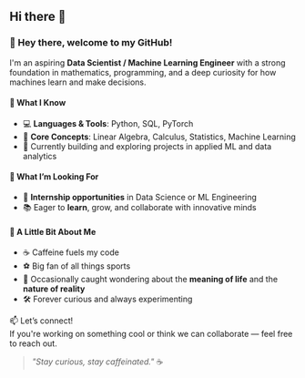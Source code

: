## Hi there 👋

### 👋 Hey there, welcome to my GitHub!

I'm an aspiring **Data Scientist / Machine Learning Engineer** with a strong foundation in mathematics, programming, and a deep curiosity for how machines learn and make decisions.

#### 🧠 What I Know
- 💻 **Languages & Tools**: Python, SQL, PyTorch  
- 📐 **Core Concepts**: Linear Algebra, Calculus, Statistics, Machine Learning  
- 🧪 Currently building and exploring projects in applied ML and data analytics

#### 🚀 What I’m Looking For
- 💼 **Internship opportunities** in Data Science or ML Engineering  
- 📚 Eager to **learn**, grow, and collaborate with innovative minds  

#### 🎯 A Little Bit About Me
- ☕ Caffeine fuels my code  
- ⚽ Big fan of all things sports  
- 🌌 Occasionally caught wondering about the **meaning of life** and the **nature of reality**  
- 🛠️ Forever curious and always experimenting

📫 Let’s connect!  
If you're working on something cool or think we can collaborate — feel free to reach out.

> _"Stay curious, stay caffeinated."_ ☕
